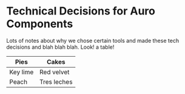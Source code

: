 # Technical Decisions for Auro Components

Lots of notes about why we chose certain tools and made these tech decisions and blah blah blah. Look! a table!

| Pies     | Cakes       |
| -------- | ----------- |
| Key lime | Red velvet  |
| Peach    | Tres leches |

